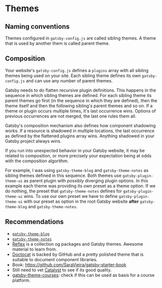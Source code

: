 # Themes

## Naming conventions

Themes configured in `gatsby-config.js` are called sibling themes. A theme that
is used by another them is called parent theme.

## Composition

Your website's `gatsby-config.js` defines a `plugins` array with all sibling
themes being used on your site. Each sibling theme defines its own
`gatsby-config.js` and can use any number of parent themes.

Gatsby needs to do flatten recursive plugin definitions. This happens in the
sequence in which sibling themes are defined. For each sibling theme its parent
themes go first (in the sequence in which they are defined), then the theme
itself and then the following sibling's parent themes and so on. If a theme or
plugin occurs multiple times, it's last occurrence wins. Options of previous
occurrences are not merged, the last one rules them all.

Gatsby's composition mechanism also defines how component shadowing works. If a
resource is shadowed in multiple locations, the last occurrence as defined by
the flattened plugins array wins. Anything shadowed in your Gatsby project
always wins.

If you run into unexpected behavior in your Gatsby website, it may be related to
composition, or more precisely your expectation being at odds with the
composition algorithm.

For example, I was using `gatsby-theme-blog` and `gatsby-theme-notes` as sibling
themes defined in this sequence. Both themes use `gatsby-plugin-theme-ui` as
parent plugin with possibly diverging plugin options. In this example each theme
was providing its own preset as a theme option. If we do nothing, the preset
that `gatsby-theme-notes` defines for `gatsby-plugin-theme-ui` wins. To use our
own preset we have to define `gatsby-plugin-theme-ui` with our preset as option
in the root Gatsby website **after** `gatsby-theme-blog` and
`gatsby-theme-notes`.

## Recommendations

- [`gatsby-theme-blog`](https://github.com/gatsbyjs/themes/tree/master/packages/gatsby-theme-blog)
- [`gatsby-theme-notes`](https://github.com/gatsbyjs/themes/tree/master/packages/gatsby-theme-notes)
- [Reflex](https://reflexjs.org/) is a collection og packages and Gatsby themes.
  Awesome material to learn from.
- [Doctocat](https://github.com/primer/doctocat) is backed by GitHub and a
  pretty polished theme that is suitable to document component libraries.
- Book: https://github.com/SaraVieira/gatsby-starter-book
- Still need to vet [Catalyst](https://www.gatsbycatalyst.com/) to see if its
  good quality.
- [gatsby-theme-courses](https://github.com/hangindev/gatsby-theme-courses):
  check if this can be used as basis for a course platform.
